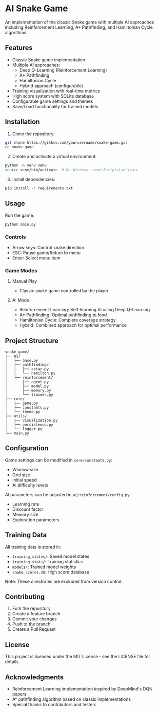 # AI Snake Game

An implementation of the classic Snake game with multiple AI approaches including Reinforcement Learning, A* Pathfinding, and Hamiltonian Cycle algorithms.

## Features

- Classic Snake game implementation
- Multiple AI approaches:
  - Deep Q-Learning (Reinforcement Learning)
  - A* Pathfinding
  - Hamiltonian Cycle
  - Hybrid approach (configurable)
- Training visualization with real-time metrics
- High score system with SQLite database
- Configurable game settings and themes
- Save/Load functionality for trained models

## Installation

1. Clone the repository:
```bash
git clone https://github.com/yourusername/snake-game.git
cd snake-game
```

2. Create and activate a virtual environment:
```bash
python -m venv venv
source venv/bin/activate  # On Windows: venv\Scripts\activate
```

3. Install dependencies:
```bash
pip install -r requirements.txt
```

## Usage

Run the game:
```bash
python main.py
```

### Controls
- Arrow keys: Control snake direction
- ESC: Pause game/Return to menu
- Enter: Select menu item

### Game Modes
1. Manual Play
   - Classic snake game controlled by the player

2. AI Mode
   - Reinforcement Learning: Self-learning AI using Deep Q-Learning
   - A* Pathfinding: Optimal pathfinding to food
   - Hamiltonian Cycle: Complete coverage strategy
   - Hybrid: Combined approach for optimal performance

## Project Structure
```
snake_game/
├── ai/
│   ├── base.py
│   ├── pathfinding/
│   │   ├── astar.py
│   │   └── hamilton.py
│   └── reinforcement/
│       ├── agent.py
│       ├── model.py
│       ├── memory.py
│       └── trainer.py
├── core/
│   ├── game.py
│   ├── constants.py
│   └── theme.py
├── utils/
│   ├── visualization.py
│   ├── persistence.py
│   └── logger.py
└── main.py
```

## Configuration

Game settings can be modified in `core/constants.py`:
- Window size
- Grid size
- Initial speed
- AI difficulty levels

AI parameters can be adjusted in `ai/reinforcement/config.py`:
- Learning rate
- Discount factor
- Memory size
- Exploration parameters

## Training Data

All training data is stored in:
- `training_states/`: Saved model states
- `training_stats/`: Training statistics
- `models/`: Trained model weights
- `snake_scores.db`: High score database

Note: These directories are excluded from version control.

## Contributing

1. Fork the repository
2. Create a feature branch
3. Commit your changes
4. Push to the branch
5. Create a Pull Request

## License

This project is licensed under the MIT License - see the LICENSE file for details.

## Acknowledgments

- Reinforcement Learning implementation inspired by DeepMind's DQN papers
- A* pathfinding algorithm based on classic implementations
- Special thanks to contributors and testers